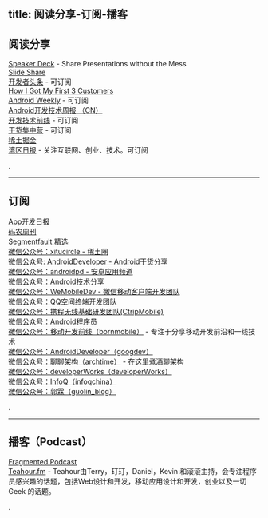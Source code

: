 title: 阅读分享-订阅-播客
---

## 阅读分享   

[Speaker Deck](https://speakerdeck.com/) - Share Presentations without the Mess     
[Slide Share](https://www.slideshare.net/)   
[开发者头条](http://toutiao.io/) - 可订阅   
[How I Got My First 3 Customers](http://www.howigotmyfirst3customers.com/)   
[Android Weekly](http://androidweekly.net/)   - 可订阅   
[Android开发技术周报 （CN）](http://www.androidweekly.cn/)    
[开发技术前线](http://tinyletter.com/devtechfrontier) - 可订阅   
[干货集中营](http://gank.io/) - 可订阅   
[稀土掘金](http://gold.xitu.io/)    
[湾区日报](http://instagram-engineering.tumblr.com/) - 关注互联网、创业、技术。可订阅      

.

----------------------------------------

## 订阅     

[App开发日报](http://memect.com/)   
[码农周刊](http://weekly.manong.io/)   
[Segmentfault 精选](http://segmentfault.com/user/settings?tab=notify)   
[微信公众号：xitucircle - 稀土圈](http://weixin.sogou.com/gzh?openid=oIWsFt24DUBG1DnrgB3_Zn_9wayI)   
[微信公众号: AndroidDeveloper - Android干货分享](http://weixin.sogou.com/gzh?openid=oIWsFt_J-51vhsWVPwbspgANgA1s)   
[微信公众号：androidpd - 安卓应用频道](http://weixin.sogou.com/gzh?openid=oIWsFt3UN7nDoby13hb65dA1IGWQ)   
[微信公众号：Android技术分享](http://weixin.sogou.com/gzh?openid=oIWsFt-oW8gSXJ_WRlM5CYpB_TM0)   
[微信公众号：WeMobileDev - 微信移动客户端开发团队](http://weixin.sogou.com/gzh?openid=oIWsFt95cFA3-k6WXg01uhcmZOko&ext=rgljaGmlw7CbGR1Xy1VhIRAOaKQNsrfucSaqvYgVRL-8s_-EmZwaEhGJEvDHr6lb)   
[微信公众号：QQ空间终端开发团队](http://weixin.sogou.com/gzh?openid=oIWsFt0CYVU1WpcA6eVp-jUbdZxI&ext=JWYPUbr8sGqJAsojv9OBl97v1GsAOxd1KqU4ibiCdoHf7p4nGJ8ohNDRKl308qpW)   
[微信公众号：携程无线基础研发团队(CtripMobile)](http://weixin.sogou.com/gzh?openid=oIWsFt0KRtK5KDKx5UWzk5wEtTQg&ext=_L45N5QlA_V8mmsdH1tKZlozTjnPpO4juaqewhNB_4GfqjTBmnCBex86GCxHvTBW)    
[微信公众号：Android程序员](http://weixin.sogou.com/gzh?openid=oIWsFt1ajQBCu8D2780V_hzaOqc8&ext=iCxofdjrdbA9Lm2qQLaos5Xxw-wLr-MnsHKSs0LdGGKel7Xa0AsuoKL3TMo53R8l)     
[微信公众号：移动开发前线（bornmobile）](http://mp.weixin.qq.com/profile?src=3&timestamp=1465922189&ver=1&signature=NoQPMkGw9g2iykFqSsU4A2WIm68VQWP6b0*awaApCxUm86oHu5TeFIWZllqk8mK4rQY1yvXNAwPkVsQUiGyCUQ==)  - 专注于分享移动开发前沿和一线技术    
[微信公众号：AndroidDeveloper（googdev）](http://mp.weixin.qq.com/profile?src=3&timestamp=1465922380&ver=1&signature=NGwuCDVbKve5-bEZwTgJmtG-012-cXY1gKGaUABQasV8ZLagHz6rYhziBnLEvC913AKXX9jnpy2FEiaKSkVNxw==)  
[微信公众号：聊聊架构（archtime）](http://mp.weixin.qq.com/profile?src=3&timestamp=1465922100&ver=1&signature=zl4i2*DnPEVglDL-oU0T5wZYcnoucVv2xZLNRG3N9skm4aS3JlUS47184RyTB4RTDcE85u2*jL3JE2Gr97-U6w==)  - 在这里煮酒聊架构     
[微信公众号：developerWorks（developerWorks）](http://mp.weixin.qq.com/profile?src=3&timestamp=1465922594&ver=1&signature=02L9mlsrXhZWR-*NA7eteR5ZGqb*xHPqdMkefJAe4Mxo9uYx4OF9ypj5kvAUJBe6J4REiRdw5e*jBUV4T6Fe2w==)     
[微信公众号：InfoQ（infoqchina）](http://mp.weixin.qq.com/profile?src=3&timestamp=1465922679&ver=1&signature=33uh3zsZYPHNwW6fGu*vFp3FE0rOMtA82o8ZUHSy4GynbEA27chlxVdw965OuKMd6HWF0j0gvI4DQsmaKyxT-g==)      
[微信公众号：郭霖（guolin_blog）](http://mp.weixin.qq.com/profile?src=3&timestamp=1465922773&ver=1&signature=3QkYMCqDP2*L3XBY1BABfq92jIQMfvaLQLuEh0vHKpv3gfh5DQ3wiBowemLxunGJfag1KW3X7SVyDrSnSSijbg==)    

.

----------------------------------------

## 播客（Podcast）

[Fragmented Podcast](http://fragmentedpodcast.com/)     
[Teahour.fm](http://teahour.fm/) - Teahour由Terry，玎玎，Daniel，Kevin 和滚滚主持，会专注程序员感兴趣的话题，包括Web设计和开发，移动应用设计和开发，创业以及一切Geek 的话题。  

.
